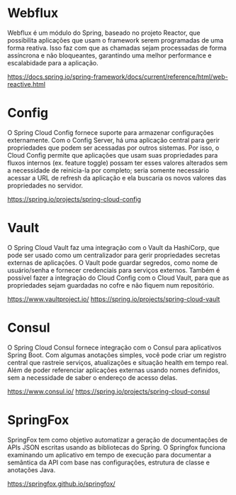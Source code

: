 # Webflux

Webflux é um módulo do Spring, baseado no projeto Reactor, que possibilita aplicações que usam o framework serem 
programadas de uma forma reativa. Isso faz com que as chamadas sejam processadas de forma assíncrona e não bloqueantes,
garantindo uma melhor performance e escalabidade para a aplicação.

https://docs.spring.io/spring-framework/docs/current/reference/html/web-reactive.html

# Config

O Spring Cloud Config fornece suporte para armazenar configurações externamente. Com o Config Server,
há uma aplicação central para gerir propriedades que podem ser acessadas por outros sistemas. Por isso, o 
Cloud Config permite que aplicações que usam suas propriedades para fluxos internos (ex. feature toggle) 
possam ter esses valores alterados sem a necessidade de reinicia-la por completo; seria somente necessário
acessar a URL de refresh da aplicação e ela buscaria os novos valores das propriedades no servidor.

https://spring.io/projects/spring-cloud-config

# Vault

O Spring Cloud Vault faz uma integração com o Vault da HashiCorp, que pode ser usado como um centralizador
para gerir propriedades secretas externas de aplicações. O Vault pode guardar segredos, como nome de usuário/senha
e fornecer credenciais para serviços externos. Também é possível fazer a integração do Cloud Config com o Cloud Vault,
para que as propriedades sejam guardadas no cofre e não fiquem num repositório.

https://www.vaultproject.io/
https://spring.io/projects/spring-cloud-vault

# Consul

O Spring Cloud Consul fornece integração com o Consul para aplicativos Spring Boot. Com algumas anotações simples, 
você pode criar um registro central que rastreie serviços, atualizações e situação health em tempo real. Além de poder
referenciar aplicações externas usando nomes definidos, sem a necessidade de saber o endereço de acesso delas.

https://www.consul.io/
https://spring.io/projects/spring-cloud-consul

# SpringFox

SpringFox tem como objetivo automatizar a geração de documentações de APIs JSON escritas usando as bibliotecas do Spring.
O Springfox funciona examinando um aplicativo em tempo de execução para documentar a semântica da API com base nas 
configurações, estrutura de classe e anotações Java.

https://springfox.github.io/springfox/